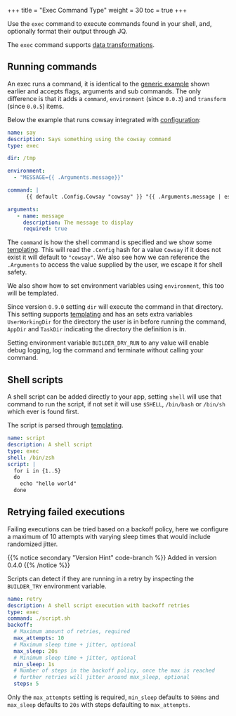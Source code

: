 +++
title = "Exec Command Type"
weight = 30
toc = true
+++

Use the `exec` command to execute commands found in your shell, and, optionally format their output through JQ.

The `exec` command supports [data transformations](../transformations).

## Running commands

An exec runs a command, it is identical to the [generic example](../common-settings/) shown earlier and accepts flags, arguments and sub commands.  The only difference is that it adds a `command`, `environment` (since `0.0.3`) and `transform` (since `0.0.5`) items.

Below the example that runs cowsay integrated with [configuration](Configuration):

```yaml
name: say
description: Says something using the cowsay command
type: exec

dir: /tmp

environment:
  - "MESSAGE={{ .Arguments.message}}"

command: |
      {{ default .Config.Cowsay "cowsay" }} "{{ .Arguments.message | escape }}"

arguments:
   - name: message
     description: The message to display
     required: true
```

The `command` is how the shell command is specified and we show some [templating](../templating).  This will read the `.Config` hash for a value `Cowsay` if it does not exist it will default to `"cowsay"`. We also see how we can reference the `.Arguments` to access the value supplied by the user, we escape it for shell safety.

We also show how to set environment variables using `environment`, this too will be templated.

Since version `0.9.0` setting `dir` will execute the command in that directory. This setting supports [templating](../templating) and has an sets extra variables `UserWorkingDir` for the directory the user is in before running the command, `AppDir` and `TaskDir` indicating the directory the definition is in.

Setting environment variable `BUILDER_DRY_RUN` to any value will enable debug logging, log the command and terminate without calling your command.

## Shell scripts

A shell script can be added directly to your app, setting `shell` will use that command to run the script, if not set it will use `$SHELL`, `/bin/bash` or `/bin/sh` which ever is found first.

The script is parsed through [templating](../templating).

```yaml
name: script
description: A shell script
type: exec
shell: /bin/zsh
script: |
  for i in {1..5}
  do
    echo "hello world"
  done
```

## Retrying failed executions

Failing executions can be tried based on a backoff policy, here we configure a maximum of 10 attempts with varying sleep
times that would include randomized jitter.

{{% notice secondary "Version Hint" code-branch %}}
Added in version 0.4.0
{{% /notice %}}

Scripts can detect if they are running in a retry by inspecting the `BUILDER_TRY` environment variable.

```yaml
name: retry
description: A shell script execution with backoff retries
type: exec
command: ./script.sh
backoff:
  # Maximum amount of retries, required
  max_attempts: 10
  # Maximum sleep time + jitter, optional
  max_sleep: 20s
  # Minimum sleep time + jitter, optional
  min_sleep: 1s
  # Number of steps in the backoff policy, once the max is reached
  # further retries will jitter around max_sleep, optional
  steps: 5
```

Only the `max_attempts` setting is required, `min_sleep` defaults to `500ms` and `max_sleep` defaults to `20s` with steps
defaulting to `max_attempts`.
